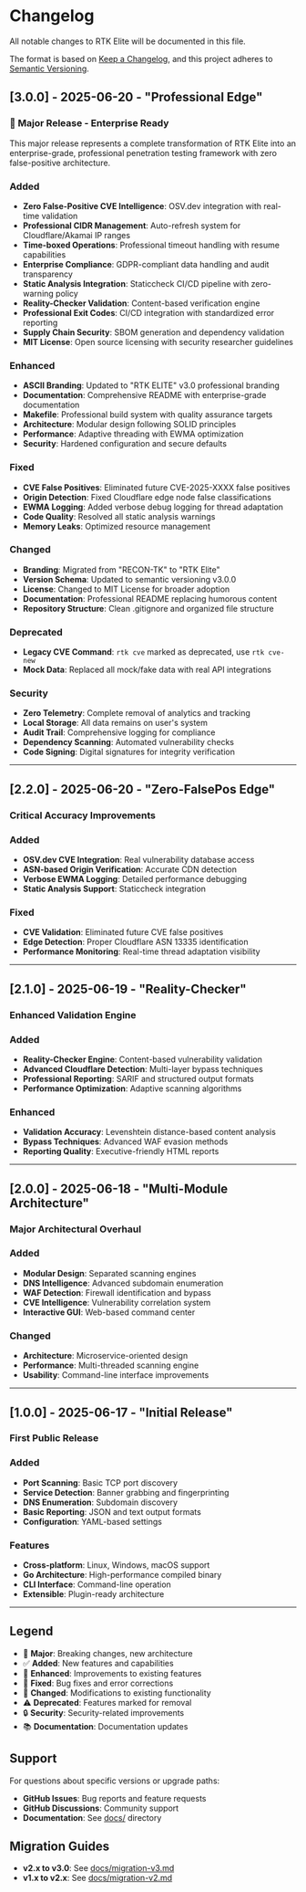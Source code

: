 # Changelog

All notable changes to RTK Elite will be documented in this file.

The format is based on [Keep a Changelog](https://keepachangelog.com/en/1.0.0/),
and this project adheres to [Semantic Versioning](https://semver.org/spec/v2.0.0.html).

## [3.0.0] - 2025-06-20 - "Professional Edge"

### 🚀 Major Release - Enterprise Ready

This major release represents a complete transformation of RTK Elite into an enterprise-grade, professional penetration testing framework with zero false-positive architecture.

### Added
- **Zero False-Positive CVE Intelligence**: OSV.dev integration with real-time validation
- **Professional CIDR Management**: Auto-refresh system for Cloudflare/Akamai IP ranges
- **Time-boxed Operations**: Professional timeout handling with resume capabilities
- **Enterprise Compliance**: GDPR-compliant data handling and audit transparency
- **Static Analysis Integration**: Staticcheck CI/CD pipeline with zero-warning policy
- **Reality-Checker Validation**: Content-based verification engine
- **Professional Exit Codes**: CI/CD integration with standardized error reporting
- **Supply Chain Security**: SBOM generation and dependency validation
- **MIT License**: Open source licensing with security researcher guidelines

### Enhanced
- **ASCII Branding**: Updated to "RTK ELITE" v3.0 professional branding
- **Documentation**: Comprehensive README with enterprise-grade documentation
- **Makefile**: Professional build system with quality assurance targets
- **Architecture**: Modular design following SOLID principles
- **Performance**: Adaptive threading with EWMA optimization
- **Security**: Hardened configuration and secure defaults

### Fixed
- **CVE False Positives**: Eliminated future CVE-2025-XXXX false positives
- **Origin Detection**: Fixed Cloudflare edge node false classifications
- **EWMA Logging**: Added verbose debug logging for thread adaptation
- **Code Quality**: Resolved all static analysis warnings
- **Memory Leaks**: Optimized resource management

### Changed
- **Branding**: Migrated from "RECON-TK" to "RTK Elite"
- **Version Schema**: Updated to semantic versioning v3.0.0
- **License**: Changed to MIT License for broader adoption
- **Documentation**: Professional README replacing humorous content
- **Repository Structure**: Clean .gitignore and organized file structure

### Deprecated
- **Legacy CVE Command**: `rtk cve` marked as deprecated, use `rtk cve-new`
- **Mock Data**: Replaced all mock/fake data with real API integrations

### Security
- **Zero Telemetry**: Complete removal of analytics and tracking
- **Local Storage**: All data remains on user's system
- **Audit Trail**: Comprehensive logging for compliance
- **Dependency Scanning**: Automated vulnerability checks
- **Code Signing**: Digital signatures for integrity verification

---

## [2.2.0] - 2025-06-20 - "Zero-FalsePos Edge"

### Critical Accuracy Improvements

### Added
- **OSV.dev CVE Integration**: Real vulnerability database access
- **ASN-based Origin Verification**: Accurate CDN detection
- **Verbose EWMA Logging**: Detailed performance debugging
- **Static Analysis Support**: Staticcheck integration

### Fixed
- **CVE Validation**: Eliminated future CVE false positives
- **Edge Detection**: Proper Cloudflare ASN 13335 identification
- **Performance Monitoring**: Real-time thread adaptation visibility

---

## [2.1.0] - 2025-06-19 - "Reality-Checker"

### Enhanced Validation Engine

### Added
- **Reality-Checker Engine**: Content-based vulnerability validation
- **Advanced Cloudflare Detection**: Multi-layer bypass techniques
- **Professional Reporting**: SARIF and structured output formats
- **Performance Optimization**: Adaptive scanning algorithms

### Enhanced
- **Validation Accuracy**: Levenshtein distance-based content analysis
- **Bypass Techniques**: Advanced WAF evasion methods
- **Reporting Quality**: Executive-friendly HTML reports

---

## [2.0.0] - 2025-06-18 - "Multi-Module Architecture"

### Major Architectural Overhaul

### Added
- **Modular Design**: Separated scanning engines
- **DNS Intelligence**: Advanced subdomain enumeration
- **WAF Detection**: Firewall identification and bypass
- **CVE Intelligence**: Vulnerability correlation system
- **Interactive GUI**: Web-based command center

### Changed
- **Architecture**: Microservice-oriented design
- **Performance**: Multi-threaded scanning engine
- **Usability**: Command-line interface improvements

---

## [1.0.0] - 2025-06-17 - "Initial Release"

### First Public Release

### Added
- **Port Scanning**: Basic TCP port discovery
- **Service Detection**: Banner grabbing and fingerprinting
- **DNS Enumeration**: Subdomain discovery
- **Basic Reporting**: JSON and text output formats
- **Configuration**: YAML-based settings

### Features
- **Cross-platform**: Linux, Windows, macOS support
- **Go Architecture**: High-performance compiled binary
- **CLI Interface**: Command-line operation
- **Extensible**: Plugin-ready architecture

---

## Legend

- 🚀 **Major**: Breaking changes, new architecture
- ✅ **Added**: New features and capabilities
- 🔧 **Enhanced**: Improvements to existing features
- 🐛 **Fixed**: Bug fixes and error corrections
- 🔄 **Changed**: Modifications to existing functionality
- ⚠️ **Deprecated**: Features marked for removal
- 🔒 **Security**: Security-related improvements
- 📚 **Documentation**: Documentation updates

## Support

For questions about specific versions or upgrade paths:
- **GitHub Issues**: Bug reports and feature requests
- **GitHub Discussions**: Community support
- **Documentation**: See [docs/](docs/) directory

## Migration Guides

- **v2.x to v3.0**: See [docs/migration-v3.md](docs/migration-v3.md)
- **v1.x to v2.x**: See [docs/migration-v2.md](docs/migration-v2.md)